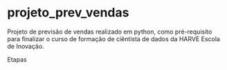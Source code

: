 # projeto_prev_vendas

Projeto de previsão de vendas realizado em python, como pré-requisito para finalizar o curso de formação de ciêntista de dados da HARVE Escola de Inovação.

Etapas
